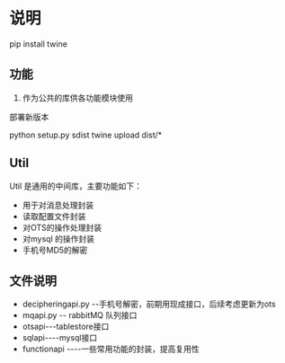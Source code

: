 # 说明
pip install twine
## 功能
1. 作为公共的库供各功能模块使用

部署新版本

python setup.py sdist
twine upload dist/*



## Util
Util 是通用的中间库，主要功能如下：
* 用于对消息处理封装
* 读取配置文件封装
* 对OTS的操作处理封装
* 对mysql 的操作封装
* 手机号MD5的解密

## 文件说明
* decipheringapi.py --手机号解密，前期用现成接口，后续考虑更新为ots
* mqapi.py -- rabbitMQ 队列接口
* otsapi---tablestore接口
* sqlapi----mysql接口
* functionapi ----一些常用功能的封装，提高复用性